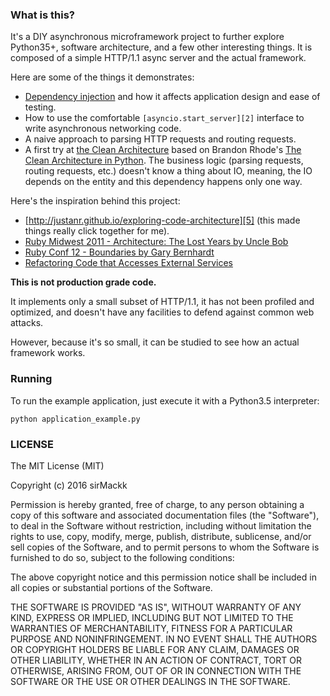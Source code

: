 ### What is this?

It's a DIY asynchronous microframework project to further explore Python35+, software architecture, and a few other interesting things. It is composed of a simple HTTP/1.1 async server and the actual framework.

Here are some of the things it demonstrates:

- [Dependency injection][1] and how it affects application design and ease of testing.
- How to use the comfortable `[asyncio.start_server][2]` interface to write asynchronous networking code.
- A naive approach to parsing HTTP requests and routing requests.
- A first try at [the Clean Architecture][3] based on Brandon Rhode's [The Clean Architecture in Python][4]. The business logic (parsing requests, routing requests, etc.) doesn't know a thing about IO, meaning, the IO depends on the entity and this dependency happens only one way.

Here's the inspiration behind this project:

- [http://justanr.github.io/exploring-code-architecture][5] (this made things really click together for me).
- [Ruby Midwest 2011 - Architecture: The Lost Years by Uncle Bob][6]
- [Ruby Conf 12 - Boundaries by Gary Bernhardt][7]
- [Refactoring Code that Accesses External Services][8]

**This is not production grade code.**

It implements only a small subset of HTTP/1.1, it has not been profiled and optimized, and doesn't have any facilities to defend against common web attacks.

However, because it's so small, it can be studied to see how an actual framework works.

### Running

To run the example application, just execute it with a Python3.5 interpreter:

    python application_example.py


### LICENSE

The MIT License (MIT)

Copyright (c) 2016 sirMackk

Permission is hereby granted, free of charge, to any person obtaining a copy
of this software and associated documentation files (the "Software"), to deal
in the Software without restriction, including without limitation the rights
to use, copy, modify, merge, publish, distribute, sublicense, and/or sell
copies of the Software, and to permit persons to whom the Software is
furnished to do so, subject to the following conditions:

The above copyright notice and this permission notice shall be included in all
copies or substantial portions of the Software.

THE SOFTWARE IS PROVIDED "AS IS", WITHOUT WARRANTY OF ANY KIND, EXPRESS OR
IMPLIED, INCLUDING BUT NOT LIMITED TO THE WARRANTIES OF MERCHANTABILITY,
FITNESS FOR A PARTICULAR PURPOSE AND NONINFRINGEMENT. IN NO EVENT SHALL THE
AUTHORS OR COPYRIGHT HOLDERS BE LIABLE FOR ANY CLAIM, DAMAGES OR OTHER
LIABILITY, WHETHER IN AN ACTION OF CONTRACT, TORT OR OTHERWISE, ARISING FROM,
OUT OF OR IN CONNECTION WITH THE SOFTWARE OR THE USE OR OTHER DEALINGS IN THE
SOFTWARE.

[1]: https://en.wikipedia.org/wiki/Dependency_injection
[2]: https://docs.python.org/3/library/asyncio-stream.html
[3]: https://blog.8thlight.com/uncle-bob/2012/08/13/the-clean-architecture.html
[4]: https://www.youtube.com/watch?v=DJtef410XaM
[5]: http://justanr.github.io/exploring-code-architecture
[6]: https://www.youtube.com/watch?v=WpkDN78P884
[7]: https://www.youtube.com/watch?v=yTkzNHF6rMs
[8]: http://martinfowler.com/articles/refactoring-external-service.html
